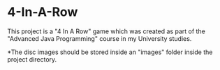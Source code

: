 # 4-In-A-Row
This project is a "4 In A Row" game which was created as part of the "Advanced Java Programming" course in my University studies.

*The disc images should be stored inside an "images" folder inside the project directory.
